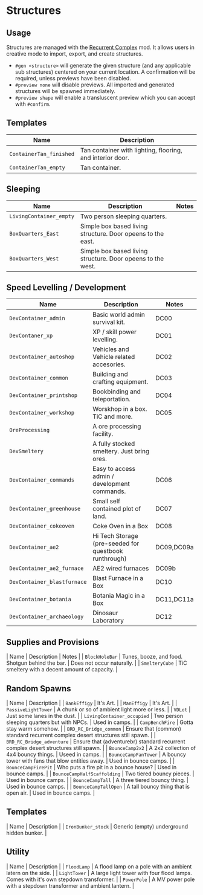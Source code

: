 # Structures

## Usage

Structures are managed with the [Recurrent Complex](https://www.curseforge.com/minecraft/mc-mods/recurrent-complex) mod. It allows users in creative mode to import, export, and create structures.

* `#gen <structure>` will generate the given structure (and any applicable sub structures) centered on your current location. A confirmation will be required, unless previews have been disabled.
* `#preview none` will disable previews. All imported and generated structures will be spawned immediately.
* `#preview shape` will enable a transluscent preview which you can accept with `#confirm`.

## Templates

| Name | Description |
| ---- | ----------- |
| `ContainerTan_finished` | Tan container with lighting, flooring, and interior door. |
| `ContainerTan_empty` | Tan container. |

## Sleeping

| Name | Description | Notes |
| ---- | ----------- | ----- |
| `LivingContainer_empty` | Two person sleeping quarters. | |
| `BoxQuarters_East` | Simple box based living structure. Door opeens to the east. |
| `BoxQuarters_West` | Simple box based living structure. Door opeens to the west. |

## Speed Levelling / Development

| Name | Description | Notes |
| ---- | ----------- | ----- |
| `DevContainer_admin` | Basic world admin survival kit. | DC00 |
| `DevContaner_xp` | XP / skill power levelling. | DC01 |
| `DevContainer_autoshop` | Vehicles and Vehicle related accesories. | DC02 |
| `DevContainer_common` | Building and crafting equipment. | DC03 |
| `DevContainer_printshop` | Bookbinding and teleportation. | DC04 |
| `DevContainer_workshop` | Worskhop in a box. TiC and more. | DC05 |
| `OreProcessing` | A ore processing facility. | |
| `DevSmeltery` | A fully stocked smeltery. Just bring ores. | |
| `DevContainer_commands` | Easy to access admin / development commands. | DC06 |
| `DevContainer_greenhouse` | Small self contained plot of land. | DC07 |
| `DevContainer_cokeoven` | Coke Oven in a Box | DC08 |
| `DevContainer_ae2` | Hi Tech Storage (pre-seeded for questbook runthrough) | DC09,DC09a |
| `DevContainer_ae2_furnace` | AE2 wired furnaces | DC09b |
| `DevContainer_blastfurnace` | Blast Furnace in a Box | DC10 |
| `DevContainer_botania` | Botania Magic in a Box | DC11,DC11a |
| `DevContainer_archaeology` | Dinosaur Laboratory | DC12 |

## Supplies and Provisions

| Name | Description | Notes |
| `BlockHoleBar` | Tunes, booze, and food. Shotgun behind the bar. | Does not occur naturally. |
| `SmelteryCube` | TiC smeltery with a decent amount of capacity. |

## Random Spawns

| Name | Description |
| `BankEffigy` | It's Art. |
| `ManEffigy` | It's Art. |
| `PassiveLightTower` | A chunk or so of ambient light more or less. |
| `VDLot` | Just some lanes in the dust. |
| `LivingContainer_occupied` | Two person sleeping quarters but with NPCs. | Used in camps. |
| `CampBenchFire` | Gotta stay warm somehow. |
| `BRD_RC_Bridge_common` | Ensure that (common) standard recurrent complex desert structures still spawn. |
| `BRD_RC_Bridge_adventure` | Ensure that (adventurebr) standard recurrent complex desert structures still spawn. |
| `BounceCamp2x2` | A 2x2 collection of 4x4 bouncy things. | Useed in camps. |
| `BounceCampFanTower` | A  bouncy tower with fans that blow entities away. | Used in bounce camps. |
| `BounceCampFirePit` | Who puts a fire pit in a bounce house? | Used in bounce camps. |
| `BounceCampHalfScaffolding` | Two tiered bouncy pieces. | Used in bounce camps. |
| `BounceCampTall` | A three tiered bouncy thing. | Used in bounce camps. |
| `BounceCampTallOpen` | A tall bouncy thing that is open air. | Used in bounce camps. |

## Templates

| Name | Description |
| `IronBunker_stock` | Generic (empty) underground hidden bunker. |

## Utility

| Name | Description |
| `FloodLamp` | A flood lamp on a pole with an ambient latern on the side. |
| `LightTower` | A large light tower with four flood lamps. Comes with it's own stepdown transformer. |
| `PowerPole` | A MV power pole with a stepdown transformer and ambient lantern. |

